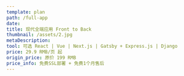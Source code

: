 ```yaml
---
template: plan
path: /full-app
date: 
title: 现代全端应用 Front to Back
thumbnail: /assets/2.jpg
metaDescription: 
tool: 可选 React | Vue | Next.js | Gatsby + Express.js | Django
price: 29.9 RMB/页 起 
origin_price: 原价 199 RMB
price_info: 免费SSL部署 + 免费1个月售后
---
```

